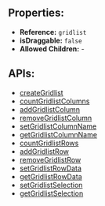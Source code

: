 ## Properties:

* **Reference:** `gridlist`
* **isDraggable:** `false`
* **Allowed Children:** -

## APIs:

* [createGridlist](/elements/gridlist/creategridlist)
* [countGridlistColumns](countgridlistcolumns)
* [addGridlistColumn](addgridlistcolumn)
* [removeGridlistColumn](removegridlistcolumn)
* [setGridlistColumnName](setgridlistcolumnname)
* [getGridlistColumnName](getgridlistcolumnname)
* [countGridlistRows](countgridlistrows)
* [addGridlistRow](addgridlistrow)
* [removeGridlistRow](removegridlistrow)
* [setGridlistRowData](setgridlistrowdata)
* [getGridlistRowData](getgridlistrowdata)
* [setGridlistSelection](setgridlistselection)
* [getGridlistSelection](getgridlistselection)
